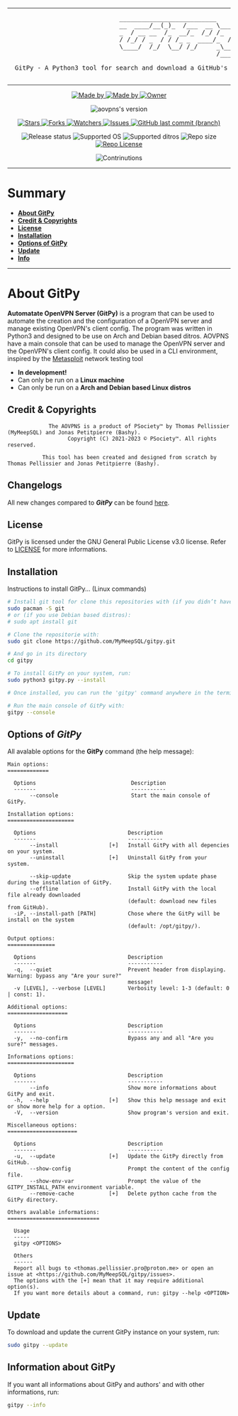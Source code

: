 <!--

#---[Metadata]--------------------------------------------------------------#
#  Filename ~ README.md                 [Created: 2023-04-24 | 11:00 - AM]  #
#                                       [Updated: 2023-04-24 | 11:00 - AM]  #
#---[Info]------------------------------------------------------------------#
#  A long description of the GitPy                                          #
#  Language ~ Markdown                                                      #
#---[Authors]---------------------------------------------------------------#
#  Thomas Pellissier (MyMeepSQL)                                            #
#  Jonas Petitpierre (Bashy)                                                #
#---[Operating System]------------------------------------------------------#
#  Developed for Linux                                                      #
#---[License]---------------------------------------------------------------#
#  GNU General Public License v3.0                                          #
#  -------------------------------                                          #
#                                                                           #
#  This program is free software; you can redistribute it and/or modify     #
#  it under the terms of the GNU General Public License as published by     #
#  the Free Software Foundation; either version 2 of the License, or        #
#  (at your option) any later version.                                      #
#                                                                           #
#  This program is distributed in the hope that it will be useful,          #
#  but WITHOUT ANY WARRANTY; without even the implied warranty of           #
#  MERCHANTABILITY or FITNESS FOR A PARTICULAR PURPOSE. See the             #
#  GNU General Public License for more details.                             #
#                                                                           #
#  You should have received a copy of the GNU General Public License along  #
#  with this program; if not, write to the Free Software Foundation, Inc.,  #
#  51 Franklin Street, Fifth Floor, Boston, MA 02110-1301 USA.              #
#---------------------------------------------------------------------------#

-->

---

<pre>
                              __________________________         
                              __  ____/__(_)_  /___  __ \____  __
                              _  / __ __  /_  __/_  /_/ /_  / / /
                              / /_/ / _  / / /_ _  ____/_  /_/ / 
                              \____/  /_/  \__/ /_/     _\__, /  
                                                        /____/ 

  GitPy - A Python3 tool for search and download a GitHub's repository directly in the terminal

</pre>

---

<!--
Liens à modifier
-->

<!--  [ Authors ] -->
<p align="center">
    <a href="https://github.com/MyMeepSQL">
        <img src="https://img.shields.io/badge/Made%20by-Thomas%20Pellissier%20(MyMeepSQL)-important?style=for-the-badge" alt="Made by">
    <a href="https://github.com/jonas52">
        <img src="https://img.shields.io/badge/Made%20by-Jonas%20Petitpierre%20(Bashy)-important?style=for-the-badge" alt="Made by">
    </a>
    <a href="https://github.com/PentestSociety">
        <img src="https://img.shields.io/badge/Owner-©%20PSociety™%20(MyMeepSQL)-important?style=for-the-badge" alt="Owner">
    </a>
</p>

<!--  [ Version ] -->
<p align="center">
    <img src="https://img.shields.io/badge/Version-0.0.0.1-success?style=for-the-badge" alt="aovpns's version">
</p>

<!--  [ Informations about this repositorie ] -->
<p align="center">
    <a href="https://github.com/MyMeepSQL/aovpns/stargazers">
        <img src="https://img.shields.io/github/stars/MyMeepSQL/GitPy?style=for-the-badge&color=success" alt="Stars">
    </a>
    <a href="https://github.com/MyMeepSQL/aovpns/network/members">
        <img src="https://img.shields.io/github/forks/MyMeepSQL/GitPy?color=cyan&style=for-the-badge&color=success" alt="Forks">
    </a>
    <a href="https://github.com/MyMeepSQL/aovpns/watchers">
        <img src="https://img.shields.io/github/watchers/MyMeepSQL/GitPy?color=cyan&style=for-the-badge&color=success" alt="Watchers">
    </a>
    <a href="https://github.com/MyMeepSQL/aovpns/issues">
        <img src="https://img.shields.io/github/issues/MyMeepSQL/GitPy?color=success&style=for-the-badge" alt="Issues">
    </a>
    <a href="https://github.com/MyMeepSQL/GitPy/issues">
        <img src="https://img.shields.io/github/last-commit/MyMeepSQL/GitPy/master?color=success&style=for-the-badge" alt="GitHub last commit (branch)">
    </a>

</p>

<!--  [ More informations ] -->
<p align="center">
    <img src="https://img.shields.io/badge/Release%20status-In%20Development-informational?style=for-the-badge" alt="Release status">
    <img src="https://img.shields.io/badge/Supported%20OS-Linux-informational?style=for-the-badge" alt="Supported OS">
    <img src="https://img.shields.io/badge/Supported%20distros-Arch%20&%20Debian%20based-informational?style=for-the-badge" alt="Supported ditros">
    <img src="https://img.shields.io/github/repo-size/MyMeepSQL/GitPy?color=informational&style=for-the-badge" alt="Repo size">
    <a href="https://github.com/MyMeepSQL/GitPy/blob/test_v1/LICENSE">
        <img src="https://img.shields.io/github/license/MyMeepSQL/GitPy?color=informational&style=for-the-badge" alt="Repo License" >
    </a>
</p>

<!--  [ Contribution ] -->
<p align="center">
    <img src="https://img.shields.io/badge/Contributions-Open!-green?style=for-the-badge" alt="Contrinutions">
</p>

---

# **Summary**

- [**About GitPy**](#about-GitPy)
- [**Credit & Copyrights**](#credit--copyrights)
- [**License**](#license)
- [**Installation**](#installation)
- [**Options of GitPy**](#options-of-GitPy)
- [**Update**](#update)
- [**Info**](#information-about-GitPy)

---

# **About GitPy**

**Automatate OpenVPN Server (GitPy)** is a program that can be used to automate the creation and the configuration of a OpenVPN server and manage existing OpenVPN's client config. The program was written in Python3 and designed to be use on Arch and Debian based ditros. AOVPNS have a main console that can be used to manage the OpenVPN server and the OpenVPN's client config. It could also be used in a CLI environment, inspired by the [Metasploit](https://github.com/rapid7/metasploit-framework) network testing tool

- **In development!**
- Can only be run on a **Linux machine**
- Can only be run on a  **Arch and Debian based Linux distros**

## **Credit & Copyrights**

```
             The AOVPNS is a product of PSociety™ by Thomas Pellissier (MyMeepSQL) and Jonas Petitpierre (Bashy).
                   Copyright (C) 2021-2023 © PSociety™. All rights reserved.

           This tool has been created and designed from scratch by Thomas Pellissier and Jonas Petitpierre (Bashy).
```

## **Changelogs**

All new changes compared to _**GitPy**_ can be found [here](src/docs/CHANGELOG.md).

## **License**

GitPy is licensed under the GNU General Public License v3.0 license. Refer to [LICENSE](LICENSE) for more informations.

## **Installation**

Instructions to install GitPy... (Linux commands)

```bash
# Install git tool for clone this repositories with (if you didn’t have it):
sudo pacman -S git
# or (if you use Debian based distros):
# sudo apt install git

# Clone the repositorie with:
sudo git clone https://github.com/MyMeepSQL/gitpy.git

# And go in its directory
cd gitpy

# To install GitPy on your system, run:
sudo python3 gitpy.py --install

# Once installed, you can run the 'gitpy' command anywhere in the terminal

# Run the main console of GitPy with:
gitpy --console
```

## Options of _GitPy_

All avalable options for the **GitPy** command (the help message):

```
Main options:
=============

  Options                              Description
  -------                              -----------
       --console                       Start the main console of GitPy.

Installation options:
=====================

  Options                             Description
  -------                             -----------
       --install                [+]   Install GitPy with all depencies on your system.
       --uninstall              [+]   Uninstall GitPy from your system.
 
       --skip-update                  Skip the system update phase during the installation of GitPy.
       --offline                      Install GitPy with the local file already downloaded
                                      (default: download new files from GitHub).
  -iP, --install-path [PATH]          Chose where the GitPy will be install on the system
                                      (default: /opt/gitpy/).

Output options:
===============

  Options                             Description
  -------                             -----------
  -q,  --quiet                        Prevent header from displaying. Warning: bypass any "Are your sure?"
                                      message!
  -v [LEVEL], --verbose [LEVEL]       Verbosity level: 1-3 (default: 0 | const: 1).

Additional options:
===================

  Options                             Description
  -------                             -----------
  -y,  --no-confirm                   Bypass any and all "Are you sure?" messages.

Informations options:
=====================

  Options                             Description
  -------                             -----------
       --info                         Show more informations about GitPy and exit.
  -h,  --help                   [+]   Show this help message and exit or show more help for a option.
  -V,  --version                      Show program's version and exit.

Miscellaneous options:
======================

  Options                             Description
  -------                             -----------
  -u,  --update                 [+]   Update the GitPy directly from GitHub.
       --show-config                  Prompt the content of the config file.
       --show-env-var                 Prompt the value of the GITPY_INSTALL_PATH environment variable.
       --remove-cache           [+]   Delete python cache from the GitPy directory.

Others avalable informations:
=============================

  Usage 
  ----- 
  gitpy <OPTIONS>

  Others
  ------
  Report all bugs to <thomas.pellissier.pro@proton.me> or open an issue at <https://github.com/MyMeepSQL/gitpy/issues>.
  The options with the [+] mean that it may require additional option(s).
  If you want more details about a command, run: gitpy --help <OPTION>
```

## **Update**

To download and update the current GitPy instance on your system, run:

```bash
sudo gitpy --update
```

## **Information about GitPy**

If you want all informations about GitPy and authors' and with other informations, run:

```bash
gitpy --info
```

